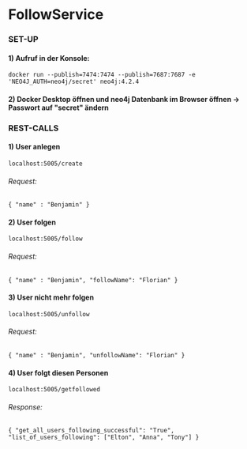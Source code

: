 # FollowService

### SET-UP

#### 1) Aufruf in der Konsole:

`docker run --publish=7474:7474 --publish=7687:7687 -e 'NEO4J_AUTH=neo4j/secret' neo4j:4.2.4`

#### 2) Docker Desktop öffnen und neo4j Datenbank im Browser öffnen -> Passwort auf "secret" ändern


### REST-CALLS

#### 1) User anlegen

`localhost:5005/create`

###### Request: 

`{
"name" : "Benjamin"
}`

#### 2) User folgen

`localhost:5005/follow`

###### Request:

`{
"name" : "Benjamin",
"followName": "Florian"
}`

#### 3) User nicht mehr folgen

`localhost:5005/unfollow`

###### Request:

`{
"name" : "Benjamin",
"unfollowName": "Florian"
}`

#### 4) User folgt diesen Personen

`localhost:5005/getfollowed`

###### Response:

`{
	"get_all_users_following_successful": "True",
	"list_of_users_following": ["Elton", "Anna", "Tony"]
}`
